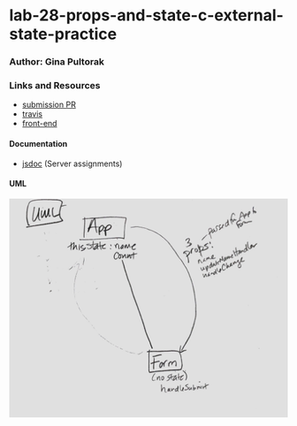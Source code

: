 # lab-28-props-and-state-c-external-state-practice

### Author: Gina Pultorak

### Links and Resources
* [submission PR](https://github.com/ginapult-401-advanced-javascript/lab-28-props-and-state-c-external-state-practice/pull/1)
* [travis](https://travis-ci.com/ginapult-401-advanced-javascript/lab-28-props-and-state-c-external-state-practice)
* [front-end](https://lab-28-props-and-state.netlify.com/)

#### Documentation
* [jsdoc](https://ginapult-deploymentworkshop.herokuapp.com/docs/) (Server assignments)

#### UML
![UML Diagram](lab-28-uml.jpg)
